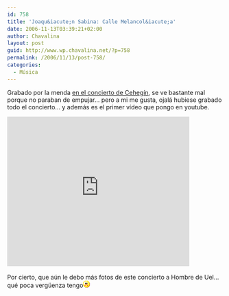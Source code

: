 ```yaml
---
id: 758
title: 'Joaqu&iacute;n Sabina: Calle Melancol&iacute;a'
date: 2006-11-13T03:39:21+02:00
author: Chavalina
layout: post
guid: http://www.wp.chavalina.net/?p=758
permalink: /2006/11/13/post-758/
categories:
  - Música
---
```

Grabado por la menda <a href="http://chavalina.net/comentar.php?idpost=739" target="_blank">en el concierto de Ceheg&iacute;n</a>, se ve bastante mal porque no paraban de empujar… pero a mi me gusta, ojalá hubiese grabado todo el concierto… y además es el primer v&iacute;deo que pongo en youtube.

<object width="425" height="350"><param name="movie" value="http://www.youtube.com/v/4d2EHTe98Dk"><param name="wmode" value="transparent"><embed src="http://www.youtube.com/v/4d2EHTe98Dk" type="application/x-shockwave-flash" wmode="transparent" width="425" height="350"><noembed>Como quien viaja a lomos de una yegua sombr&iacute;a,<br />
por la ciudad camino, no preguntéis ad&oacute;nde.<br />
Busco acaso un encuentro que me ilumine el d&iacute;a,<br />
y no hallo más que puertas que niegan lo que esconden.<br />
Las chimeneas vierten su v&oacute;mito de humo<br />
a un cielo cada vez más lejano y más alto.<br />
Por las paredes ocres se desparrama el zumo<br />
de una fruta de sangre crecida en el asfalto.<br />
Ya el campo estará verde, debe ser Primavera,<br />
cruza por mi mirada un tren interminable,<br />
el barrio donde habito no es ninguna pradera,<br />
desolado paisaje de antenas y de cables.<br />
Vivo en el n&uacute;meor siete, calle Melancol&iacute;a.<br />
Quiero mudarme hace a&ntilde;os al barrio de la alegr&iacute;a.<br />
Pero siempre que lo intento ha salido ya el tranv&iacute;a<br />
y en la escalera me siento a silbar mi melod&iacute;a.<br />
Como quien viaja a bordo de un barco enloquecido,<br />
que viene de la noche y va a ninguna parte,<br />
as&iacute; mis pies descienden la cuesta del olvido,<br />
fatigados de tanto andar sin encontrarte.<br />
Luego, de vuelta a casa, enciendo un cigarrillo,<br />
ordeno mis papeles, resuelvo un crucigrama;<br />
me enfado con las sombras que pueblan los pasillos<br />
y me abrazo a la ausencia que dejas en mi cama.<br />
Trepo por tu recuerdo como una enredadera<br />
que no encuentra ventanas donde agarrarse, soy<br />
esa absurda epidemia que sufren las aceras,<br />
si quieres encontrarme, ya sabes d&oacute;nde estoy.<br />
Vivo en el n&uacute;meor siete, calle Melancol&iacute;a.<br />
Quiero mudarme hace a&ntilde;os al barrio de la alegr&iacute;a.<br />
Pero siempre que lo intento ha salido ya el tranv&iacute;a<br />
y en la escalera me siento a silbar mi melod&iacute;a</noembed></object>

Por cierto, que a&uacute;n le debo más fotos de este concierto a Hombre de Uel… qué poca verg&uuml;enza tengo![emo](/imagenes/emoticonos/triste.gif)